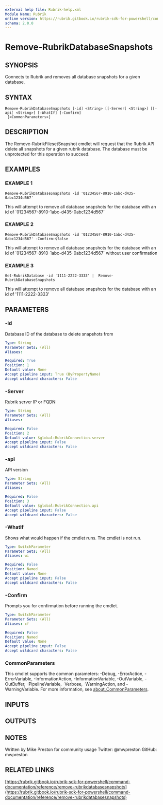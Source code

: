 ```yaml
---
external help file: Rubrik-help.xml
Module Name: Rubrik
online version: https://rubrik.gitbook.io/rubrik-sdk-for-powershell/command-documentation/reference/remove-rubrikdatabasesnapshots
schema: 2.0.0
---
```


# Remove-RubrikDatabaseSnapshots

## SYNOPSIS
Connects to Rubrik and removes all database snapshots for a given database.

## SYNTAX

```
Remove-RubrikDatabaseSnapshots [-id] <String> [[-Server] <String>] [[-api] <String>] [-WhatIf] [-Confirm]
 [<CommonParameters>]
```

## DESCRIPTION
The Remove-RubrikFilesetSnapshot cmdlet will request that the Rubrik API delete all snapshots for a given rubrik database.
The database must be unprotected for this operation to succeed.

## EXAMPLES

### EXAMPLE 1
```
Remove-RubrikDatabaseSnapshots -id '01234567-8910-1abc-d435-0abc1234d567'
```

This will attempt to remove all database snapshots for the database with an id of \`01234567-8910-1abc-d435-0abc1234d567\`

### EXAMPLE 2
```
Remove-RubrikDatabaseSnapshots -id '01234567-8910-1abc-d435-0abc1234d567' -Confirm:$false
```

This will attempt to remove all database snapshots for the database with an id of \`01234567-8910-1abc-d435-0abc1234d567\` without user confirmation

### EXAMPLE 3
```
Get-RubrikDatabase -id '1111-2222-3333' |  Remove-RubrikDatabaseSnapshots
```

This will attempt to remove all database snapshots for the database with an id of '1111-2222-3333'

## PARAMETERS

### -id
Database ID of the database to delete snapshots from

```yaml
Type: String
Parameter Sets: (All)
Aliases:

Required: True
Position: 1
Default value: None
Accept pipeline input: True (ByPropertyName)
Accept wildcard characters: False
```

### -Server
Rubrik server IP or FQDN

```yaml
Type: String
Parameter Sets: (All)
Aliases:

Required: False
Position: 2
Default value: $global:RubrikConnection.server
Accept pipeline input: False
Accept wildcard characters: False
```

### -api
API version

```yaml
Type: String
Parameter Sets: (All)
Aliases:

Required: False
Position: 3
Default value: $global:RubrikConnection.api
Accept pipeline input: False
Accept wildcard characters: False
```

### -WhatIf
Shows what would happen if the cmdlet runs.
The cmdlet is not run.

```yaml
Type: SwitchParameter
Parameter Sets: (All)
Aliases: wi

Required: False
Position: Named
Default value: None
Accept pipeline input: False
Accept wildcard characters: False
```

### -Confirm
Prompts you for confirmation before running the cmdlet.

```yaml
Type: SwitchParameter
Parameter Sets: (All)
Aliases: cf

Required: False
Position: Named
Default value: None
Accept pipeline input: False
Accept wildcard characters: False
```

### CommonParameters
This cmdlet supports the common parameters: -Debug, -ErrorAction, -ErrorVariable, -InformationAction, -InformationVariable, -OutVariable, -OutBuffer, -PipelineVariable, -Verbose, -WarningAction, and -WarningVariable. For more information, see [about_CommonParameters](http://go.microsoft.com/fwlink/?LinkID=113216).

## INPUTS

## OUTPUTS

## NOTES
Written by Mike Preston for community usage
Twitter: @mwpreston
GitHub: mwpreston

## RELATED LINKS

[https://rubrik.gitbook.io/rubrik-sdk-for-powershell/command-documentation/reference/remove-rubrikdatabasesnapshots](https://rubrik.gitbook.io/rubrik-sdk-for-powershell/command-documentation/reference/remove-rubrikdatabasesnapshots)

